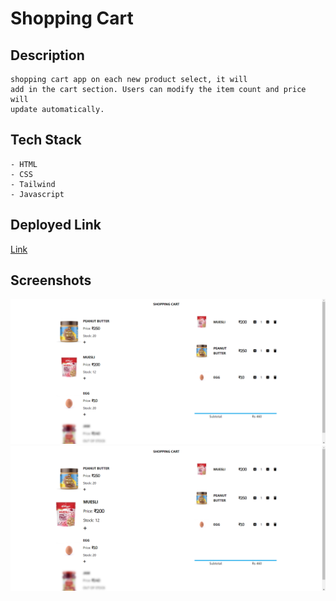 # Shopping Cart

## Description

    shopping cart app on each new product select, it will 
    add in the cart section. Users can modify the item count and price will 
    update automatically.

## Tech Stack

    - HTML
    - CSS
    - Tailwind
    - Javascript

## Deployed Link

[Link](https://shwetank-shopping-cart.netlify.app/)


## Screenshots

![Image](./Images/shoppingCart1.png)
![Image](./Images/shoppingCart2.png)

